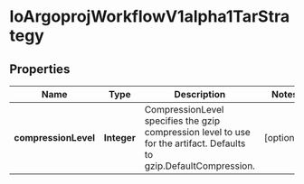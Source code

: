 
# IoArgoprojWorkflowV1alpha1TarStrategy

## Properties
Name | Type | Description | Notes
------------ | ------------- | ------------- | -------------
**compressionLevel** | **Integer** | CompressionLevel specifies the gzip compression level to use for the artifact. Defaults to gzip.DefaultCompression. |  [optional]



